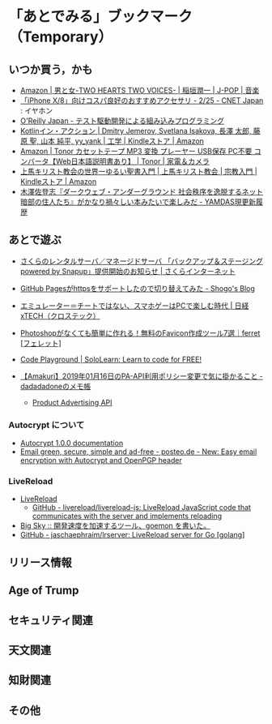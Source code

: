 # 「あとでみる」ブックマーク（Temporary）

## いつか買う，かも

- [Amazon | 男と女-TWO HEARTS TWO VOICES- | 稲垣潤一 | J-POP | 音楽](https://www.amazon.co.jp/exec/obidos/ASIN/B001G6RB7W/baldandersinf-22/)
- [「iPhone X/8」向けコスパ良好のおすすめアクセサリ - 2/25 - CNET Japan](https://japan.cnet.com/article/35112045/2/) : イヤホン
- [O'Reilly Japan - テスト駆動開発による組み込みプログラミング](https://www.oreilly.co.jp/books/9784873116143/)
- [Kotlinイン・アクション | Dmitry Jemerov, Svetlana Isakova, 長澤 太郎, 藤原 聖, 山本 純平, yy_yank | 工学 | Kindleストア | Amazon](https://www.amazon.co.jp/exec/obidos/ASIN/B076Q2L1M6/baldandersinf-22/)
- [Amazon | Tonor カセットテープ MP3 変換 プレーヤー USB保存 PC不要 コンバータ【Web日本語説明書あり】 | Tonor | 家電＆カメラ](https://www.amazon.co.jp/exec/obidos/ASIN/B01LZCE8J2/baldandersinf-22/)
- [上馬キリスト教会の世界一ゆるい聖書入門 | 上馬キリスト教会 | 宗教入門 | Kindleストア | Amazon](https://www.amazon.co.jp/exec/obidos/ASIN/B07KLG2CMN/baldandersinf-22/)
- [木澤佐登志『ダークウェブ・アンダーグラウンド 社会秩序を逸脱するネット暗部の住人たち』がかなり禍々しい本みたいで楽しみだ - YAMDAS現更新履歴](http://d.hatena.ne.jp/yomoyomo/20181229/darkweb)

## あとで遊ぶ

- [さくらのレンタルサーバ／マネージドサーバ 「バックアップ＆ステージング powered by Snapup」提供開始のお知らせ | さくらインターネット](https://www.sakura.ad.jp/news/sakurainfo/newsentry.php?id=1848)
- [GitHub Pagesがhttpsをサポートしたので切り替えてみた - Shogo's Blog](https://shogo82148.github.io/blog/2016/06/10/github-page-supports-https/)
- [エミュレーター＝チートではない、スマホゲーはPCで楽しむ時代 | 日経 xTECH（クロステック）](http://tech.nikkeibp.co.jp/atcl/nxt/column/18/00134/030200021/)

- [Photoshopがなくても簡単に作れる！無料のFavicon作成ツール7選｜ferret [フェレット]](https://ferret-plus.com/2610)

- [Code Playground | SoloLearn: Learn to code for FREE!](https://www.sololearn.com/Codes/)

- [【Amakuri】2019年01月16日のPA-API利用ポリシー変更で気に掛かること - dadadadoneのメモ帳](https://blog.dadadadone.com/archives/159)
    - [Product Advertising API](https://images-na.ssl-images-amazon.com/images/G/09/associates/paapi/dg/index.html)

### Autocrypt について

- [Autocrypt 1.0.0 documentation](https://autocrypt.org/)
- [Email green, secure, simple and ad-free - posteo.de - New: Easy email encryption with Autocrypt and OpenPGP header](https://posteo.de/en/blog/new-easy-email-encryption-with-autocrypt-and-openpgp-header)

### LiveReload

- [LiveReload](http://livereload.com/)
    - [GitHub - livereload/livereload-js: LiveReload JavaScript code that communicates with the server and implements reloading](https://github.com/livereload/livereload-js)
- [Big Sky :: 開発速度を加速するツール、goemon を書いた。](https://mattn.kaoriya.net/software/lang/go/20150223224545.htm)
- [GitHub - jaschaephraim/lrserver: LiveReload server for Go [golang]](https://github.com/jaschaephraim/lrserver)


## リリース情報


## Age of Trump


## セキュリティ関連


## 天文関連


## 知財関連


## その他


<!-- eof -->
